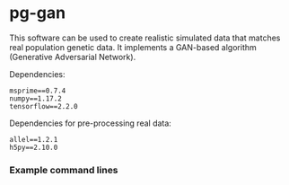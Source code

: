 # pg-gan

This software can be used to create realistic simulated data that matches real
population genetic data. It implements a GAN-based algorithm (Generative Adversarial Network).

Dependencies:

~~~
msprime==0.7.4
numpy==1.17.2
tensorflow==2.2.0
~~~

Dependencies for pre-processing real data:

~~~
allel==1.2.1
h5py==2.10.0
~~~

### Example command lines
